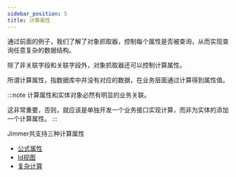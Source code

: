 ```yaml
---
sidebar_position: 5
title: 计算属性
---
```


通过前面的例子，我们了解了对象抓取器，控制每个属性是否被查询，从而实现查询任意复杂的数据结构。

除了非关联字段和关联字段外，对象抓取器还可以控制计算属性。

所谓计算属性，指数据库中并没有对应的数据，在业务层面通过计算得到属性值。

:::note
计算属性和实体对象必然有明显的业务关联。

这非常重要，否则，就应该是单独开发一个业务接口实现计算，而非为实体的添加一个计算属性。
:::

Jimmer共支持三种计算属性

-   [公式属性](./formula)
-   [Id视图](./idview)
-   [复杂计算](./transient)